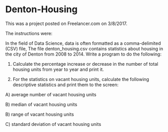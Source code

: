 # Denton-Housing

This was a project posted on Freelancer.com on 3/8/2017.

The instructions were:

In the field of Data Science, data is often formatted as a comma-delimited (CSV) file, The file denton_housing.csv contains statistics about housing in the city of Denton from 2008 to 2014. Write a program to do the following:

1) Calculate the percentage increase or decrease in the number of total housing units from year to year and print it.

2) For the statistics on vacant housing units, calculate the following descriptive statistics and print them to the screen:

A) average number of vacant housing units

B) median of vacant housing units

B) range of vacant housing units 

C) standard deviation of vacant housing units

